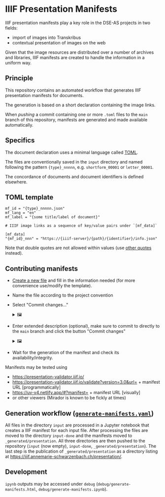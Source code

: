 # IIIF Presentation Manifests

IIIF presentation manifests play a key role in the DSE-AS projects in two fields:

* import of images into Transkribus
* contextual presentation of images on the web

Given that the image resources are distributed over a number of archives and libraries, IIIF manifests are created to handle the information in a uniform way.

## Principle 

This repository contains an automated workflow that generates IIIF presentation manifests for documents.

The generation is based on a short declaration containing the image links.

When *pushing* a commit containing one or more `.toml` files to the `main` branch of this repository, manifests are generated and made available automatically.

## Specifics

The document declaration uses a minimal language called [TOML](https://en.wikipedia.org/wiki/TOML).

The files are conventionally saved in the `input` directory and named following the pattern `{type}_nnnnn`, e.g. `shortform_00001` or `letter_00001`. 

The concordance of documents and document identifiers is defined elsewhere.

## TOML template

```
mf_id = "{type}_nnnnn.json"
mf_lang = "en"
mf_label = "{some title/label of document}"

# IIIF image links as a sequence of key/value pairs under `[mf_data]`

[mf_data]
"{mf_id}_nnn" = "https://{iiif-server}/{path}/{identifier}/info.json"
```
Note that double quotes are not allowed within values (use [other quotes](https://docs.annemarie-schwarzenbach.ch/arbeitsschritte/IIIF-manifest-anlegen#erforderliche-angaben-fur-die-input-dateien) instead).

## Contributing manifests

* [Create a new file](https://github.com/pdaengeli/i3f/new/main/input) and fill in the information needed (for more convenience use/modify the template).
* Name the file according to the project convention
* Select "Commit changes…"
  <details><summary>🖼️</summary>
  
  ![image](https://github.com/user-attachments/assets/92beb3b7-9f10-4626-8c3b-82502c9cddef)
  </details>
* Enter extended description (optional), make sure to commit to directly to the `main` branch and click the button "Commit changes"
  <details><summary>🖼️</summary>
  
  ![image](https://github.com/user-attachments/assets/0e8a00a8-c4cc-4e51-aab7-05f9130cdac9)
  </details>
* Wait for the generation of the manifest and check its availability/integrity.

Manifests may be tested using

* https://presentation-validator.iiif.io/
* https://presentation-validator.iiif.io/validate?version=3.0&url= + manifest URL [programmatically]
* https://uv-v4.netlify.app/#?manifest= + manifest URL [visually]
* or other viewers (Mirador is known to be fickly at times)

## Generation workflow ([`generate-manifests.yaml`](https://github.com/dse-as/i3f/blob/main/.github/workflows/generate-manifests.yaml))

All files in the directory `input` are processed in a Jupyter notebook that creates a IIIF manifest for each input file. After processing the files are moved to the directory `input-done` and the manifests moved to `_generated/presentation`. All three directories are then pushed to the repository (`input` (now empty), `input-done`, `_generated/presentation`). The last step is the publication of `_generated/presentation` as a directory listing at https://iiif.annemarie-schwarzenbach.ch/presentation/.

## Development

`ipynb` outputs may be accessed under `debug` (`debug/generate-manifests.html`, `debug/generate-manifests.ipynb`).
